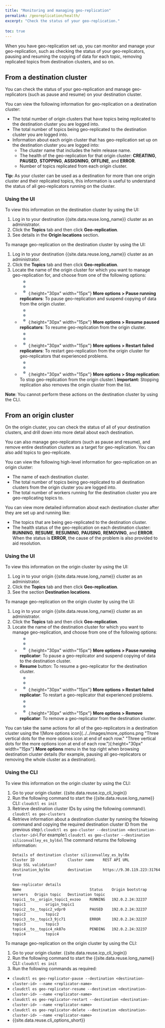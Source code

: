 ```yaml
---
title: "Monitoring and managing geo-replication"
permalink: /georeplication/health/
excerpt: "Check the status of your geo-replication."

toc: true
---
```

When you have geo-replication set up, you can monitor and manage your geo-replication, such as checking the status of your geo-replicators, pausing and resuming the copying of data for each topic, removing replicated topics from destination clusters, and so on.

## From a destination cluster

You can check the status of your geo-replication and manage geo-replicators (such as pause and resume) on your destination cluster.

You can view the following information for geo-replication on a destination cluster:

* The total number of origin clusters that have topics being replicated to the destination cluster you are logged into.
* The total number of topics being geo-replicated to the destination cluster you are logged into.
* Information about each origin cluster that has geo-replication set up on the destination cluster you are logged into:
    - The cluster name that includes the helm release name.
    - The health of the geo-replication for that origin cluster: **CREATING**, **PAUSED**, **STOPPING**, **ASSIGNING**, **OFFLINE**, and **ERROR**.
    - Number of topics replicated from each origin cluster.

**Tip:** As your cluster can be used as a destination for more than one origin cluster and their replicated topics, this information is useful to understand the status of all geo-replicators running on the cluster.

### Using the UI

To view this information on the destination cluster by using the UI:
1. Log in to your destination {{site.data.reuse.long_name}} cluster as an administrator.
2. Click the **Topics** tab and then click **Geo-replication**.
3. See details in the **Origin locations** section.

To manage geo-replication on the destination cluster by using the UI:
1. Log in to your destination {{site.data.reuse.long_name}} cluster as an administrator.
2. Click the **Topics** tab and then click **Geo-replication**.
3. Locate the name of the origin cluster for which you want to manage geo-replication for, and choose from one of the following options:
    - ![More options icon](../../images/more_options.png "Three vertical dots for the more options icon at end of each row."){:height="30px" width="15px"} **More options > Pause running replicators**: To pause geo-replication and suspend copying of data from the origin cluster.
    - ![More options icon](../../images/more_options.png "Three vertical dots for the more options icon at end of each row."){:height="30px" width="15px"} **More options > Resume paused replicators**: To resume geo-replication from the origin cluster.
    - ![More options icon](../../images/more_options.png "Three vertical dots for the more options icon at end of each row."){:height="30px" width="15px"} **More options > Restart failed replicators**: To restart geo-replication from the origin cluster for geo-replicators that experienced problems.
    - ![More options icon](../../images/more_options.png "Three vertical dots for the more options icon at end of each row."){:height="30px" width="15px"} **More options > Stop replication**: To stop geo-replication from the origin cluster.\\
      **Important:** Stopping replication also removes the origin cluster from the list.

**Note**: You cannot perform these actions on the destination cluster by using the CLI.

## From an origin cluster

On the origin cluster, you can check the status of all of your destination clusters, and drill down into more detail about each destination.

You can also manage geo-replicators (such as pause and resume), and remove entire destination clusters as a target for geo-replication. You can also add topics to geo-replicate.

You can view the following high-level information for geo-replication on an origin cluster:

* The name of each destination cluster.
* The total number of topics being geo-replicated to all destination clusters from the origin cluster you are logged into.
* The total number of workers running for the destination cluster you are geo-replicating topics to.

You can view more detailed information about each destination cluster after they are set up and running like:

* The topics that are being geo-replicated to the destination cluster.
* The health status of the geo-replication on each destination cluster: **RUNNING**, **RESUME**, **RESUMING**, **PAUSING**, **REMOVING**, and **ERROR**. When the status is **ERROR**, the cause of the problem is also provided to aid resolution.

### Using the UI

To view this information on the origin cluster by using the UI:
1. Log in to your origin {{site.data.reuse.long_name}} cluster as an administrator.
2. Click the **Topics** tab and then click **Geo-replication**.
3. See the section **Destination locations**.

To manage geo-replication on the origin cluster by using the UI:
1. Log in to your origin {{site.data.reuse.long_name}} cluster as an administrator.
2. Click the **Topics** tab and then click **Geo-replication**.
3. Locate the name of the destination cluster for which you want to manage geo-replication, and choose from one of the following options:
    - ![More options icon](../../images/more_options.png "Three vertical dots for the more options icon at end of each row."){:height="30px" width="15px"} **More options > Pause running replicator**: To pause a geo-replicator and suspend copying of data to the destination cluster.
    - **Resume** button: To resume a geo-replicator for the destination cluster.
    - ![More options icon](../../images/more_options.png "Three vertical dots for the more options icon at end of each row."){:height="30px" width="15px"} **More options > Restart failed replicator**: To restart a geo-replicator that experienced problems.
    - ![More options icon](../../images/more_options.png "Three vertical dots for the more options icon at end of each row."){:height="30px" width="15px"} **More options > Remove replicator**: To remove a geo-replicator from the destination cluster.

You can take the same actions for all of the geo-replicators in a destination cluster using the ![More options icon](../../images/more_options.png "Three vertical dots for the more options icon at end of each row." "Three vertical dots for the more options icon at end of each row."){:height="30px" width="15px"} **More options** menu in the top right when browsing  destination cluster details (for example, pausing all geo-replicators or removing the whole cluster as a destination).

### Using the CLI

To view this information on the origin cluster by using the CLI:
1. Go to your origin cluster. {{site.data.reuse.icp_cli_login}}
2. Run the following command to start the {{site.data.reuse.long_name}} CLI: `cloudctl es init`
3. Retrieve destination cluster IDs by using the following command:\\
   `cloudctl es geo-clusters`
4. Retrieve information about a destination cluster by running the folowing command and copying the required destination cluster ID from the previous step:\\
   `cloudctl es geo-cluster --destination <destination-cluster-id>`\\
   For example:\\
   `cloudctl es geo-cluster --destination siliconvalley_es_byl6x`\\
   The command returns the following information:
   ```
   Details of destination cluster siliconvalley_es_byl6x
   Cluster ID               Cluster name    REST API URL                 Skip SSL validation?
   destination_byl6x        destination     https://9.30.119.223:31764   true

   Geo-replicator details
   Name                               Status    Origin bootstrap servers   Origin topic   Destination topic
   topic1__to__origin_topic1_evzoo    RUNNING   192.0.2.24:32237           topic1         origin_topic1
   topic2__to__topic2_vdpr0           PAUSED    192.0.2.24:32237           topic2         topic2
   topic3__to__topic3_9jc71           ERROR     192.0.2.24:32237           topic3         topic3
   topic4__to__topic4_nk87o           PENDING   192.0.2.24:32237           topic4         topic4
   ```

To manage geo-replication on the origin cluster by using the CLI:
1. Go to your origin cluster. {{site.data.reuse.icp_cli_login}}
2. Run the following command to start the {{site.data.reuse.long_name}} CLI: `cloudctl es init`
3. Run the following commands as required:
  - `cloudctl es geo-replicator-pause --destination <destination-cluster-id> --name <replicator-name>`
  - `cloudctl es geo-replicator-resume --destination <destination-cluster-id> --name <replicator-name>`
  - `cloudctl es geo-replicator-restart --destination <destination-cluster-id> --name <replicator-name>`
  - `cloudctl es geo-replicator-delete --destination <destination-cluster-id> --name <replicator-name>`
  - {{site.data.reuse.cli_options_short}}
